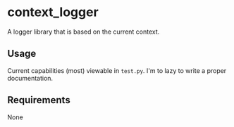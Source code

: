 # context_logger
A logger library that is based on the current context.

## Usage
Current capabilities (most) viewable in `test.py`. I'm to lazy to write a proper documentation.

## Requirements
None

